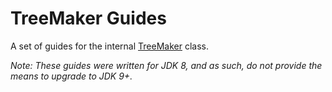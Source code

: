 # TreeMaker Guides
A set of guides for the internal [TreeMaker](https://www.javadoc.io/doc/org.kohsuke.sorcerer/sorcerer-javac/latest/com/sun/tools/javac/tree/TreeMaker.html) class.

*Note: These guides were written for JDK 8, and as such, do not provide the means to upgrade to JDK 9+.*
